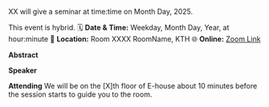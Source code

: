 XX will give a seminar at time:time on Month Day, 2025.

This event is hybrid.
🗓 **Date & Time:** Weekday, Month Day, Year, at hour:minute
📍 **Location:** Room XXXX RoomName, KTH
🌐 **Online:** [Zoom Link](https:)

**Abstract**


**Speaker**


**Attending**
We will be on the [X]th floor of E-house about 10 minutes before the session starts to guide you to the room. 